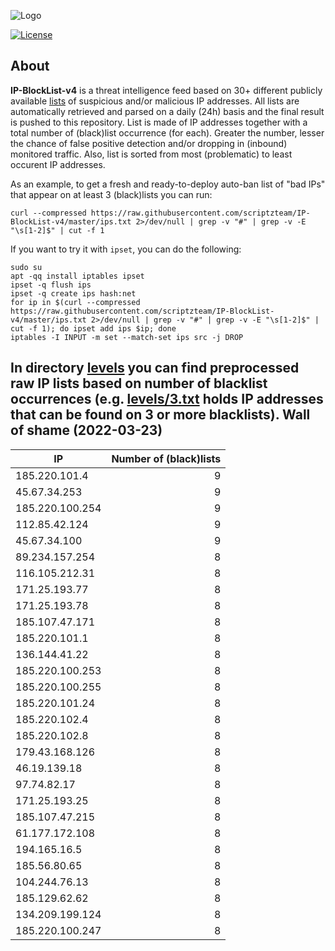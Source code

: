 ![Logo](https://i.imgur.com/PyKLAe7.png)

[![License](https://img.shields.io/badge/license-The_Unlicense-red.svg)](https://unlicense.org/)

About
----

**IP-BlockList-v4** is a threat intelligence feed based on 30+ different publicly available [lists](https://github.com/stamparm/maltrail) of suspicious and/or malicious IP addresses. All lists are automatically retrieved and parsed on a daily (24h) basis and the final result is pushed to this repository. List is made of IP addresses together with a total number of (black)list occurrence (for each). Greater the number, lesser the chance of false positive detection and/or dropping in (inbound) monitored traffic. Also, list is sorted from most (problematic) to least occurent IP addresses.

As an example, to get a fresh and ready-to-deploy auto-ban list of "bad IPs" that appear on at least 3 (black)lists you can run:

```
curl --compressed https://raw.githubusercontent.com/scriptzteam/IP-BlockList-v4/master/ips.txt 2>/dev/null | grep -v "#" | grep -v -E "\s[1-2]$" | cut -f 1
```

If you want to try it with `ipset`, you can do the following:

```
sudo su
apt -qq install iptables ipset
ipset -q flush ips
ipset -q create ips hash:net
for ip in $(curl --compressed https://raw.githubusercontent.com/scriptzteam/IP-BlockList-v4/master/ips.txt 2>/dev/null | grep -v "#" | grep -v -E "\s[1-2]$" | cut -f 1); do ipset add ips $ip; done
iptables -I INPUT -m set --match-set ips src -j DROP
```

In directory [levels](levels) you can find preprocessed raw IP lists based on number of blacklist occurrences (e.g. [levels/3.txt](levels/3.txt) holds IP addresses that can be found on 3 or more blacklists).
Wall of shame (2022-03-23)
----

|IP|Number of (black)lists|
|---|--:|
185.220.101.4|9
45.67.34.253|9
185.220.100.254|9
112.85.42.124|9
45.67.34.100|9
89.234.157.254|8
116.105.212.31|8
171.25.193.77|8
171.25.193.78|8
185.107.47.171|8
185.220.101.1|8
136.144.41.22|8
185.220.100.253|8
185.220.100.255|8
185.220.101.24|8
185.220.102.4|8
185.220.102.8|8
179.43.168.126|8
46.19.139.18|8
97.74.82.17|8
171.25.193.25|8
185.107.47.215|8
61.177.172.108|8
194.165.16.5|8
185.56.80.65|8
104.244.76.13|8
185.129.62.62|8
134.209.199.124|8
185.220.100.247|8
